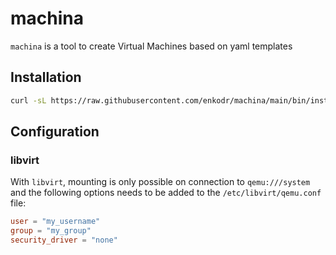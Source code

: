 # machina

`machina` is a tool to create Virtual Machines based on yaml templates

## Installation

```bash
curl -sL https://raw.githubusercontent.com/enkodr/machina/main/bin/install | sh -
```

## Configuration

### libvirt

With `libvirt`, mounting is only possible on connection to `qemu:///system` and the following options needs to be added to the `/etc/libvirt/qemu.conf` file:

```toml
user = "my_username"
group = "my_group"
security_driver = "none"
```